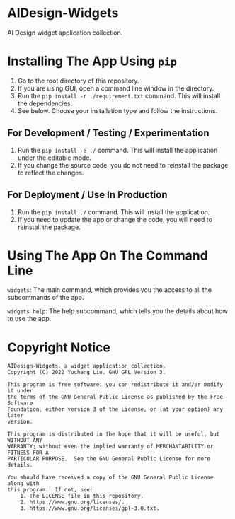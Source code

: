 <!---
Copyright (C) 2022 Yucheng Liu. GNU GPL Version 3.
GNU GPL Version 3 copy: https://www.gnu.org/licenses/gpl-3.0.txt
First added by: liu-yucheng
Last updated by: liu-yucheng
--->

# AIDesign-Widgets

AI Design widget application collection.

# Installing The App Using `pip`

1. Go to the root directory of this repository.
2. If you are using GUI, open a command line window in the directory.
3. Run the `pip install -r ./requirement.txt` command. This will install the dependencies.
4. See below. Choose your installation type and follow the instructions.

## For Development / Testing / Experimentation

1. Run the `pip install -e ./` command. This will install the application under the editable mode.
2. If you change the source code, you do not need to reinstall the package to reflect the changes.

## For Deployment / Use In Production

1. Run the `pip install ./` command. This will install the application.
2. If you need to update the app or change the code, you will need to reinstall the package.

# Using The App On The Command Line

`widgets`: The main command, which provides you the access to all the subcommands of the app.

`widgets help`: The help subcommand, which tells you the details about how to use the app.

# Copyright Notice

```plaintext
AIDesign-Widgets, a widget application collection.
Copyright (C) 2022 Yucheng Liu. GNU GPL Version 3.

This program is free software: you can redistribute it and/or modify it under
the terms of the GNU General Public License as published by the Free Software
Foundation, either version 3 of the License, or (at your option) any later
version.

This program is distributed in the hope that it will be useful, but WITHOUT ANY
WARRANTY; without even the implied warranty of MERCHANTABILITY or FITNESS FOR A
PARTICULAR PURPOSE.  See the GNU General Public License for more details.

You should have received a copy of the GNU General Public License along with
this program.  If not, see:
    1. The LICENSE file in this repository.
    2. https://www.gnu.org/licenses/.
    3. https://www.gnu.org/licenses/gpl-3.0.txt.
```
